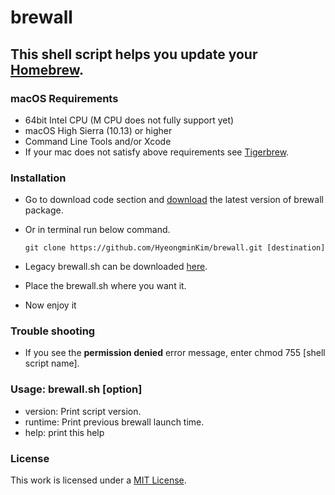 # brewall
## This shell script helps you update your [Homebrew](https://brew.sh).
### macOS Requirements
- 64bit Intel CPU (M CPU does not fully support yet)
- macOS High Sierra (10.13) or higher
- Command Line Tools and/or Xcode
- If your mac does not satisfy above requirements see [Tigerbrew](https://github.com/mistydemeo/tigerbrew).
### Installation
- Go to download code section and [download](https://github.com/HyeongminKim/brewall/archive/master.zip) the latest version of brewall package.
- Or in terminal run below command.

    ```
    git clone https://github.com/HyeongminKim/brewall.git [destination]
    ```
- Legacy brewall.sh can be downloaded [here](https://github.com/HyeongminKim/brewall/releases).
- Place the brewall.sh where you want it.
- Now enjoy it
### Trouble shooting
- If you see the **permission denied** error message, enter chmod 755 \[shell script name\].
### Usage: brewall.sh \[option\]
- version: Print script version. 
- runtime: Print previous brewall launch time. 
- help: print this help
### License
This work is licensed under a [MIT License](https://github.com/HyeongminKim/brewall/blob/master/LICENSE).
